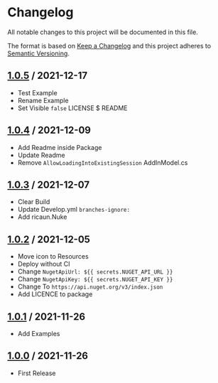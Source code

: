 # Changelog
All notable changes to this project will be documented in this file.

The format is based on [Keep a Changelog](http://keepachangelog.com/en/1.0.0/)
and this project adheres to [Semantic Versioning](http://semver.org/spec/v2.0.0.html).

## [1.0.5] / 2021-12-17
- Test Example
- Rename Example
- Set Visible `false` LICENSE $ README

## [1.0.4] / 2021-12-09
- Add Readme inside Package
- Update Readme
- Remove `AllowLoadingIntoExistingSession` AddInModel.cs

## [1.0.3] / 2021-12-07
- Clear Build
- Update Develop.yml `branches-ignore:`
- Add ricaun.Nuke

## [1.0.2] / 2021-12-05
- Move icon to Resources
- Deploy without CI
- Change `NugetApiUrl: ${{ secrets.NUGET_API_URL }}`
- Change `NugetApiKey: ${{ secrets.NUGET_API_KEY }}`
- Change To `https://api.nuget.org/v3/index.json`
- Add LICENCE to package

## [1.0.1] / 2021-11-26
- Add Examples

## [1.0.0] / 2021-11-26
- First Release

[vNext]: https://github.com/ricaun-io/Autodesk.PackageBuilder/compare/1.0.0...HEAD
[1.0.5]: https://github.com/ricaun-io/Autodesk.PackageBuilder/compare/1.0.4...1.0.5
[1.0.4]: https://github.com/ricaun-io/Autodesk.PackageBuilder/compare/1.0.3...1.0.4
[1.0.3]: https://github.com/ricaun-io/Autodesk.PackageBuilder/compare/1.0.2...1.0.3
[1.0.2]: https://github.com/ricaun-io/Autodesk.PackageBuilder/compare/1.0.1...1.0.2
[1.0.1]: https://github.com/ricaun-io/Autodesk.PackageBuilder/compare/1.0.0...1.0.1
[1.0.0]: https://github.com/ricaun-io/Autodesk.PackageBuilder/compare/1.0.0